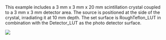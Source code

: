 This example includes a 3 mm x 3 mm x 20 mm scintillation crystal coupled to a 3 mm x 3 mm detector area. 
The source is positioned at the side of the crystal, irradiating it at 10 mm depth. 
The set surface is RoughTeflon_LUT in combination with the Detector_LUT as the photo detector surface. 

![](http://wiki.opengatecollaboration.org/images/c/c1/Example_LUTDavisModel.png)

